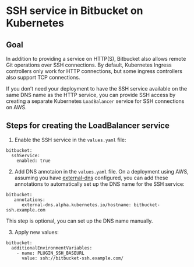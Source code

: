 # SSH service in Bitbucket on Kubernetes

## Goal
In addition to providing a service on HTTP(S), Bitbucket also allows remote Git operations over SSH connections. By default, Kubernetes Ingress controllers only work for HTTP connections, but some ingress controllers also support TCP connections.


If you don’t need your deployment to have the SSH service available on the same DNS name as the HTTP service, you can provide SSH access by creating a separate Kubernetes `LoadBalancer` service for SSH connections on AWS.

## Steps for creating the LoadBalancer service 
1. Enable the SSH service in the `values.yaml` file:
```
bitbucket:
  sshService:
    enabled: true
```

2. Add DNS annotaion in the `values.yaml` file. On a deployment using AWS, assuming you have [external-dns](https://github.com/kubernetes-sigs/external-dns) configured, you can add these annotations to automatically set up the DNS name for the SSH service: 
```
bitbucket:
   annotations:
      external-dns.alpha.kubernetes.io/hostname: bitbucket-ssh.example.com
```
This step is optional, you can set up the DNS name manually.

3. Apply new values: 

```
bitbucket:
  additionalEnvironmentVariables:
    - name: PLUGIN_SSH_BASEURL
      value: ssh://bitbucket-ssh.example.com/
```

